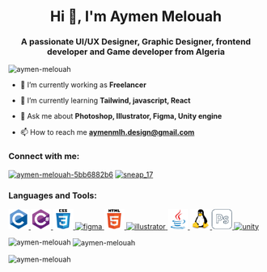 <h1 align="center">Hi 👋, I'm Aymen Melouah</h1>
<h3 align="center">A passionate UI/UX Designer, Graphic Designer, frontend developer and Game developer from Algeria</h3>

<p align="left"> <img src="https://komarev.com/ghpvc/?username=aymen-melouah&label=Profile%20views&color=0e75b6&style=flat" alt="aymen-melouah" /> </p>

- 🔭 I’m currently working as **Freelancer**
  
- 🌱 I’m currently learning **Tailwind, javascript, React**

- 💬 Ask me about **Photoshop, Illustrator, Figma, Unity engine**

- 📫 How to reach me **aymenmlh.design@gmail.com**

<h3 align="left">Connect with me:</h3>
<p align="left">
<a href="https://linkedin.com/in/aymen-melouah-5bb6882b6" target="blank"><img align="center" src="https://raw.githubusercontent.com/rahuldkjain/github-profile-readme-generator/master/src/images/icons/Social/linked-in-alt.svg" alt="aymen-melouah-5bb6882b6" height="30" width="40" /></a>
<a href="https://instagram.com/aymen.melouah" target="blank"><img align="center" src="https://raw.githubusercontent.com/rahuldkjain/github-profile-readme-generator/master/src/images/icons/Social/instagram.svg" alt="sneap_17" height="30" width="40" /></a>
</p>

<h3 align="left">Languages and Tools:</h3>
<p align="left"> <a href="https://www.cprogramming.com/" target="_blank" rel="noreferrer"> <img src="https://raw.githubusercontent.com/devicons/devicon/master/icons/c/c-original.svg" alt="c" width="40" height="40"/> </a> <a href="https://www.w3schools.com/cs/" target="_blank" rel="noreferrer"> <img src="https://raw.githubusercontent.com/devicons/devicon/master/icons/csharp/csharp-original.svg" alt="csharp" width="40" height="40"/> </a> <a href="https://www.w3schools.com/css/" target="_blank" rel="noreferrer"> <img src="https://raw.githubusercontent.com/devicons/devicon/master/icons/css3/css3-original-wordmark.svg" alt="css3" width="40" height="40"/> </a> <a href="https://www.figma.com/" target="_blank" rel="noreferrer"> <img src="https://www.vectorlogo.zone/logos/figma/figma-icon.svg" alt="figma" width="40" height="40"/> </a> <a href="https://www.w3.org/html/" target="_blank" rel="noreferrer"> <img src="https://raw.githubusercontent.com/devicons/devicon/master/icons/html5/html5-original-wordmark.svg" alt="html5" width="40" height="40"/> </a> <a href="https://www.adobe.com/in/products/illustrator.html" target="_blank" rel="noreferrer"> <img src="https://www.vectorlogo.zone/logos/adobe_illustrator/adobe_illustrator-icon.svg" alt="illustrator" width="40" height="40"/> </a> <a href="https://www.java.com" target="_blank" rel="noreferrer"> <img src="https://raw.githubusercontent.com/devicons/devicon/master/icons/java/java-original.svg" alt="java" width="40" height="40"/> </a> <a href="https://www.linux.org/" target="_blank" rel="noreferrer"> <img src="https://raw.githubusercontent.com/devicons/devicon/master/icons/linux/linux-original.svg" alt="linux" width="40" height="40"/> </a> <a href="https://www.photoshop.com/en" target="_blank" rel="noreferrer"> <img src="https://raw.githubusercontent.com/devicons/devicon/master/icons/photoshop/photoshop-line.svg" alt="photoshop" width="40" height="40"/> </a> <a href="https://unity.com/" target="_blank" rel="noreferrer"> <img src="https://www.vectorlogo.zone/logos/unity3d/unity3d-icon.svg" alt="unity" width="40" height="40"/> </a> </p>

<p><img align="left" src="https://github-readme-stats.vercel.app/api/top-langs?username=aymen-melouah&show_icons=true&locale=en&layout=compact" alt="aymen-melouah" /></p>

<p>&nbsp;<img align="center" src="https://github-readme-stats.vercel.app/api?username=aymen-melouah&show_icons=true&locale=en" alt="aymen-melouah" /></p>

<p><img align="center" src="https://github-readme-streak-stats.herokuapp.com/?user=aymen-melouah&" alt="aymen-melouah" /></p>
